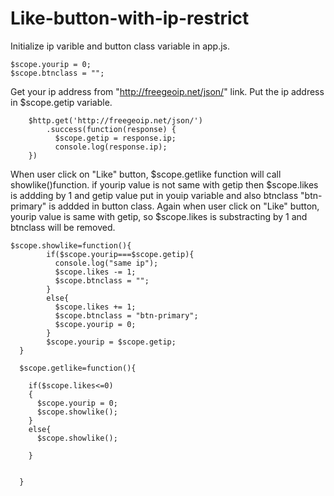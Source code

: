 # Like-button-with-ip-restrict

Initialize ip varible and button class variable in app.js.

    $scope.yourip = 0;
    $scope.btnclass = "";


Get your ip address from "http://freegeoip.net/json/" link. Put the ip address in $scope.getip variable.

        $http.get('http://freegeoip.net/json/')
            .success(function(response) {
              $scope.getip = response.ip;
              console.log(response.ip);
        })

When user click on "Like" button, $scope.getlike function will call showlike()function. if yourip value is not same with getip then  $scope.likes is addding by 1 and getip value put in youip variable and also btnclass "btn-primary" is addded in button class. Again when user click on "Like" button, yourip value is same with getip, so $scope.likes is substracting by 1 and btnclass will be removed.

    $scope.showlike=function(){
            if($scope.yourip===$scope.getip){
              console.log("same ip");
              $scope.likes -= 1;	
              $scope.btnclass = "";
            }
            else{
              $scope.likes += 1;
              $scope.btnclass = "btn-primary";
              $scope.yourip = 0;
            }
            $scope.yourip = $scope.getip;
      }

      $scope.getlike=function(){	

        if($scope.likes<=0)
        {
          $scope.yourip = 0;
          $scope.showlike();
        }
        else{
          $scope.showlike();

        }


      }
